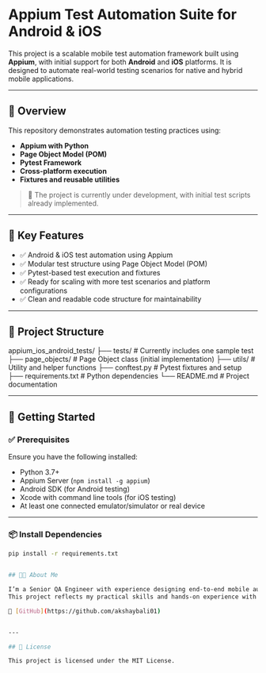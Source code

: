 # Appium Test Automation Suite for Android & iOS

This project is a scalable mobile test automation framework built using **Appium**, with initial support for both **Android** and **iOS** platforms. It is designed to automate real-world testing scenarios for native and hybrid mobile applications.

---

## 📌 Overview

This repository demonstrates automation testing practices using:

- **Appium with Python**
- **Page Object Model (POM)**
- **Pytest Framework**
- **Cross-platform execution**
- **Fixtures and reusable utilities**

> 🚧 The project is currently under development, with initial test scripts already implemented.

---

## 🧪 Key Features

- ✅ Android & iOS test automation using Appium
- ✅ Modular test structure using Page Object Model (POM)
- ✅ Pytest-based test execution and fixtures
- ✅ Ready for scaling with more test scenarios and platform configurations
- ✅ Clean and readable code structure for maintainability

---

## 📁 Project Structure
appium_ios_android_tests/
├── tests/ # Currently includes one sample test
├── page_objects/ # Page Object class (initial implementation)
├── utils/ # Utility and helper functions
├── conftest.py # Pytest fixtures and setup
├── requirements.txt # Python dependencies
└── README.md # Project documentation


---

## 🚀 Getting Started

### ✅ Prerequisites

Ensure you have the following installed:

- Python 3.7+
- Appium Server (`npm install -g appium`)
- Android SDK (for Android testing)
- Xcode with command line tools (for iOS testing)
- At least one connected emulator/simulator or real device

---

### 📦 Install Dependencies

```bash
pip install -r requirements.txt


## 👨‍💼 About Me

I’m a Senior QA Engineer with experience designing end-to-end mobile automation solutions.  
This project reflects my practical skills and hands-on experience with mobile testing frameworks.

📎 [GitHub](https://github.com/akshaybali01)


---

## 📄 License

This project is licensed under the MIT License.
